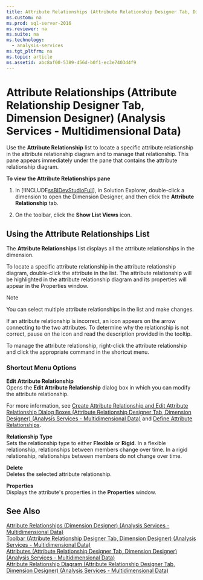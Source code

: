 ```yaml
---
title: Attribute Relationships (Attribute Relationship Designer Tab, Dimension Designer) (Analysis Services - Multidimensional Data)
ms.custom: na
ms.prod: sql-server-2016
ms.reviewer: na
ms.suite: na
ms.technology: 
  - analysis-services
ms.tgt_pltfrm: na
ms.topic: article
ms.assetid: abc8af00-5389-456d-b0f1-ec3e7403d4f9
---
```

# Attribute Relationships (Attribute Relationship Designer Tab, Dimension Designer) (Analysis Services - Multidimensional Data)
  Use the **Attribute Relationship** list to locate a specific attribute relationship in the attribute relationship diagram and to manage that relationship. This pane appears immediately under the pane that contains the attribute relationship diagram.  
  
 **To view the Attribute Relationships pane**  
  
1.  In [!INCLUDE[ssBIDevStudioFull](../../Token\Other/ssBIDevStudioFull_md.md)], in Solution Explorer, double\-click a dimension to open the Dimension Designer, and then click the **Attribute Relationship** tab.  
  
2.  On the toolbar, click the **Show List Views** icon.  
  
## Using the Attribute Relationships List  
 The **Attribute Relationships** list displays all the attribute relationships in the dimension.  
  
 To locate a specific attribute relationship in the attribute relationship diagram, double\-click the attribute in the list. The attribute relationship will be highlighted in the attribute relationship diagram and its properties will appear in the Properties window.  
  
> [!NOTE]  
>  You can select multiple attribute relationships in the list and make changes.  
  
 If an attribute relationship is incorrect, an icon appears on the arrow connecting to the two attributes. To determine why the relationship is not correct, pause on the icon and read the description provided in the tooltip.  
  
 To manage the attribute relationship, right\-click the attribute relationship and click the appropriate command in the shortcut menu.  
  
### Shortcut Menu Options  
 **Edit Attribute Relationship**  
 Opens the **Edit Attribute Relationship** dialog box in which you can modify the attribute relationship.  
  
 For more information, see [Create Attribute Relationship and Edit Attribute Relationship Dialog Boxes &#40;Attribute Relationship Designer Tab, Dimension Designer&#41; &#40;Analysis Services - Multidimensional Data&#41;](../Topic/Create%20Attribute%20Relationship%20and%20Edit%20Attribute%20Relationship%20Dialog%20Boxes%20\(Attribute%20Relationship%20Designer%20Tab,%20Dimension%20Designer\)%20\(Analysis%20Services%20-%20Multidimensional%20Data\).md) and [Define Attribute Relationships](../../Topics\TopicNameNotContainA/Define-Attribute-Relationships.md).  
  
 **Relationship Type**  
 Sets the relationship type to either **Flexible** or **Rigid**. In a flexible relationship, relationships between members change over time. In a rigid relationship, relationships between members do not change over time.  
  
 **Delete**  
 Deletes the selected attribute relationship.  
  
 **Properties**  
 Displays the attribute's properties in the **Properties** window.  
  
## See Also  
 [Attribute Relationships &#40;Dimension Designer&#41; &#40;Analysis Services - Multidimensional Data&#41;](../Topic/Attribute%20Relationships%20\(Dimension%20Designer\)%20\(Analysis%20Services%20-%20Multidimensional%20Data\).md)   
 [Toolbar &#40;Attribute Relationship Designer Tab, Dimension Designer&#41; &#40;Analysis Services - Multidimensional Data&#41;](../Topic/Toolbar%20\(Attribute%20Relationship%20Designer%20Tab,%20Dimension%20Designer\)%20\(Analysis%20Services%20-%20Multidimensional%20Data\).md)   
 [Attributes &#40;Attribute Relationship Designer Tab, Dimension Designer&#41; &#40;Analysis Services - Multidimensional Data&#41;](../Topic/Attributes%20\(Attribute%20Relationship%20Designer%20Tab,%20Dimension%20Designer\)%20\(Analysis%20Services%20-%20Multidimensional%20Data\).md)   
 [Attribute Relationship Diagram &#40;Attribute Relationship Designer Tab, Dimension Designer&#41; &#40;Analysis Services - Multidimensional Data&#41;](../Topic/Attribute%20Relationship%20Diagram%20\(Attribute%20Relationship%20Designer%20Tab,%20Dimension%20Designer\)%20\(Analysis%20Services%20-%20Multidimensional%20Data\).md)  
  
  